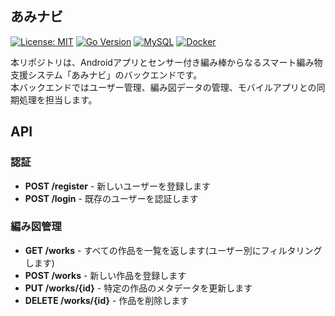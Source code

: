 ## あみナビ

[![License: MIT](https://img.shields.io/badge/License-MIT-yellow.svg)](https://opensource.org/licenses/MIT)
[![Go Version](https://img.shields.io/badge/Go-1.20+-00ADD8?logo=go)](https://golang.org/)
[![MySQL](https://img.shields.io/badge/Database-MySQL-blue.svg?logo=mysql)](https://www.mysql.com/)
[![Docker](https://img.shields.io/badge/Container-Docker-2496ED?logo=docker&logoColor=white)](https://www.docker.com/)

本リポジトリは、Androidアプリとセンサー付き編み棒からなるスマート編み物支援システム「あみナビ」のバックエンドです。<br>
本バックエンドではユーザー管理、編み図データの管理、モバイルアプリとの同期処理を担当します。

## API

### 認証
 - **POST /register** - 新しいユーザーを登録します
 - **POST /login** - 既存のユーザーを認証します

### 編み図管理
 - **GET /works** - すべての作品を一覧を返します(ユーザー別にフィルタリングします)
 - **POST /works** - 新しい作品を登録します
 - **PUT /works/{id}** - 特定の作品のメタデータを更新します
 - **DELETE /works/{id}** - 作品を削除します